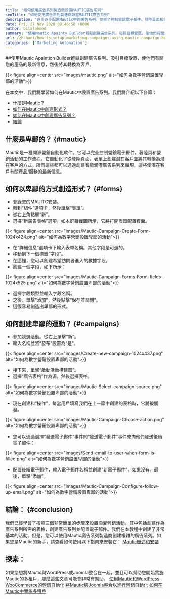 ```yaml
---
title: "如何使用廣告系列製造商設置MAUTIC廣告系列" 
seoTitle: "如何使用廣告系列製造商設置MAUTIC廣告系列" 
description: "逐步逐步配置Mautic中的廣告系列，並完全控制營銷電子郵件，登陸頁面和營銷活動的工作流程。" 
date: Fri, 27 Nov 2020 09:46:58 +0000
author: bilalahmed
summary: "使用Mautic Apainty Builder輕鬆創建廣告系列。吸引目標受眾，使他們有關您的產品的最新信息，然後將其轉換為客戶。" 
url: /zh-hant/how-to-setup-marketing-campaigns-using-mautic-campaign-builder/
categories: ['Marketing Automation']
---
```


##使用Mautic Apaintion Builder輕鬆創建廣告系列。吸引目標受眾，使他們有關您的產品的最新信息，然後將其轉換為客戶。

{{< figure align=center src="images/mautic.png" alt="如何為數字營銷設置卑鄙的活動">}}

在本文中，我們將學習如何在Mautic中設置廣告系列。我們將介紹以下各節：
  * [什麼是Mautic？][1]
  * [如何在Mautic中創建形式？][2]
  * [如何在Mautic中創建廣告系列？][3]
  * [結論][4]

## 什麼是卑鄙的？ {#mautic}

Mautic是一種開源營銷自動化軟件。它可以完全控制營銷電子郵件，著陸頁和營銷活動的工作流程。它自動化了從登陸頁面，表單上創建潛在客戶並將其轉換為潛在客戶的方式。所有這些都可以通過創建智能滴灌廣告系列來實現，這將使潛在客戶有關產品/服務的最新信息。

## 如何以卑鄙的方式創造形式？ {#forms}

* 登錄您的MAUITC安裝。
* 轉到“組件”選項卡，然後單擊“表單”。
* 從右上角點擊“新”。
* 選擇“新廣告表格”選項。如本屏幕截圖所示，它將打開表單配置頁面。

{{< figure align=center src="images/Mautic-Campaign-Create-Form-1024x424.png" alt="如何為數字營銷設置卑鄙的活動">}}

* 在“詳細信息”選項卡下輸入表單名稱。其他字段是可選的。
* 移動到下一個標籤“字段”。
* 在這裡，您可以創建希望訪問者進入的數據字段。
* 創建一個字段，如下所示：

{{< figure align=center src="images/Mautic-Campaign-Forms-Form-fields-1024x525.png" alt="如何為數字營銷設置卑鄙的活動">}}

* 選擇字段類型並輸入字段名稱。
* 之後，單擊“添加”，然後點擊“保存並關閉”。
* 這很容易創造出卑鄙的形式。

## 如何創建卑鄙的運動？ {#campaigns}

* 參加競選活動。從右上單擊“新”。
* 輸入名稱並將“發布”設置為“是”。

{{< figure align=center src="images/Create-new-campaign-1024x437.png" alt="如何為數字營銷設置卑鄙的活動">}}

* 接下來，單擊“啟動活動構建器”。
* 選擇“廣告表格”作為源，然後選擇表格。

{{< figure align=center src="images/Mautic-Select-campaign-source.png" alt="如何為數字營銷設置卑鄙的活動">}}

* 現在創建和“操作”，每當用戶填寫我們在上一節中創建的表格時，它將被觸發。

{{< figure align=center src="images/Mautic-Campaign-Choose-action.png" alt="如何為數字營銷設置卑鄙的活動">}}

* 您可以通過選擇“發送電子郵件”事件的“發送電子郵件”事件來向他們發送後續電子郵件：

{{< figure align=center src="images/Send-email-to-user-when-form-is-filled.png" alt="如何為數字營銷設置卑鄙的活動">}}

* 配置後續電子郵件，輸入電子郵件名稱並創建“新電子郵件”，如果沒有。最後，單擊“添加”。

{{< figure align=center src="images/Mautic-Campaign-Configure-follow-up-email.png" alt="如何為數字營銷設置卑鄙的活動">}}


## 結論： {#conclusion}

我們已經學會了按照三個非常簡單的步驟來設置滴灌營銷活動。其中包括創建作為廣告系列所需的表格，創建廣告系列並配置電子郵件。我們在本教程中創建了非常基本的活動。但是，您可以使用Mautic廣告系列製造商創建複雜的廣告系列。如果您是Mautic的新手，請查看如何使用以下指南來安裝它：
[Mautic概述和安裝][5]

## 探索：
如果您想將Mautic與WordPress或Joomla整合在一起，並且可以幫助您開始實施Mautic的多租戶，那麼這些文章可能會非常有幫助。
[使用Mautic和WordPress WooCommerce的營銷自動化][6]
[將Mautic與Joomla整合以進行營銷自動化][7]
[如何在Mautic中實施多租戶][8]



 [1]: #mautic
 [2]: #forms
 [3]: #campaigns
 [4]: #conclusion
 [5]: https://products.containerize.com/marketing-automation/mautic
 [6]: https://blog.containerize.com/wp-admin/post.php?post=388&action=edit
 [7]: https://blog.containerize.com/wp-admin/post.php?post=233&action=edit
 [8]: https://blog.containerize.com/marketing-automation/how-to-implement-multi-tenancy-in-mautic/
